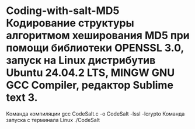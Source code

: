 # Coding-with-salt-MD5 Кодирование структуры алгоритмом хеширования MD5 при помощи библиотеки OPENSSL 3.0, запуск на Linux дистрибутив Ubuntu 24.04.2 LTS, MINGW GNU GCC Compiler, редактор Sublime text 3.
Команда компиляции gcc CodeSalt.c -o CodeSalt -lssl -lcrypto
Команда запуска с терминала Linux ./CodeSalt

